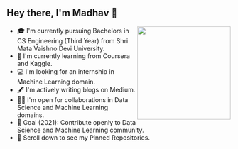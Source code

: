 ## Hey there, I'm Madhav 👋
<img align='right' src="https://s7.gifyu.com/images/WhatsApp-Image-2020-07-14-at-11.34.49-1.gif" width="210">


- 🎓 I'm currently pursuing Bachelors in CS Engineering (Third Year) from Shri Mata Vaishno Devi University.
- 🌱 I'm currently learning from Coursera and Kaggle.
- 💻 I'm looking for an internship in Machine Learning domain.
- 🖋️ I'm actively writing blogs on Medium.
- 🤝🏻 I'm open for collaborations in Data Science and Machine Learning domains.
- 🎯 Goal (2021): Contribute openly to Data Science and Machine Learning community.
- 📌 Scroll down to see my Pinned Repositories.


